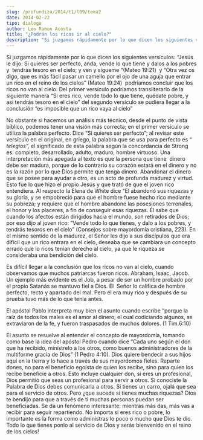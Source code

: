 ```yaml
---
slug: /profundiza/2014/t1/l09/tema2
date: 2014-02-22
tipo: dialoga
author: Leo Ramon Acosta
title: "¿Podrán los ricos ir al cielo?"
description: "Si juzgamos rápidamente por lo que dicen los siguientes versículos: “Jesús le  dijo: Si quieres ser perfecto, anda, vende lo que tiene y dalos a los pobres y  tendrás tesoro en el cielo; y ven y sígueme “(Mateo 19:21) y “Otra vez os digo,  que es más fácil pasar un camello por..."
---
```


Si juzgamos rápidamente por lo que dicen los siguientes versículos: “Jesús le dijo: Si quieres ser perfecto, anda, vende lo que tiene y dalos a los pobres y  tendrás tesoro en el cielo; y ven y sígueme “(Mateo 19:21)  y “Otra vez os digo, que es más fácil pasar un camello por el ojo de una aguja que entrar un rico en el reino de los cielos” (Mateo 19:24)  podríamos concluir que los ricos no van al cielo. Del primer versículo podríamos transliterarlo de la siguiente manera “Si eres rico, vende todo lo que tiene, quédate pobre, y así tendrás tesoro en el cielo” del segundo versículo se pudiera llegar a la conclusión “es imposible que un rico vaya al cielo”

No obstante si hacemos un análisis más técnico, desde el punto de vista bíblico, podemos tener una visión más correcta; en el primer versículo se utiliza la palabra perfecto. Dice “Si quieres ser perfecto”; al revisar este versículo en el original, en griego, la palabra que se usa para perfecto es “ _telegios”,_ el significado de esta palabra según la concordancia de Strong es: completo, desarrollado, adulto, maduro, hombre virtuoso. Una interpretación más apegada al texto es que la persona que tiene  dinero debe ser madura, porque de lo contrario su corazón estará en el dinero y no es la razón por lo que Dios permite que tenga dinero. Abandonar el dinero que se posee para ayudar a otro, es un acto de profunda madurez y virtud. Esto fue lo que hizo el propio Jesús y que trató de que el joven rico entendiera. Al respecto la Elena de White dice “El abandonó sus riquezas y su gloria, y se empobreció para que el hombre fuese hecho rico mediante su pobreza; y requiere que el hombre abandone las posesiones terrenales, el honor y los placeres, a fin de conseguir esas riquezas. Él sabe que cuando los afectos están dirigidos hacia el mundo, son retirados de Dios; por eso dijo al joven rico: “Vende todo lo que tienes, y dalo a los pobres, y tendrás tesoros en el cielo” (Consejos sobre mayordomía cristiana, 223). En el mismo sentido de la madurez, el Señor les dijo a sus discípulos que era difícil que un rico entrara en el cielo, deseaba que se cambiara un concepto errado que lo ricos tenían derecho al cielo, ya que le riqueza se consideraba una bendición del cielo.

Es difícil llegar a la conclusión que los ricos no van al cielo, cuando observamos que muchos patriarcas fueron ricos. Abraham, Isaac, Jacob. Un ejemplo más evidente es el Job, a pesar de ser un hombre probado por el propio Satanás se mantuvo fiel a Dios. El  Señor lo califica de hombre perfecto, recto y apartado del mal. Pero él era muy rico y después de su prueba tuvo más de lo que tenía antes.

El apóstol Pablo interpreta muy bien el asunto cuando escribe “porque la raíz de todos los males es el amor al dinero, el cual codiciando algunos, se extraviaron de la fe, y fueron traspasados de muchos dolores. (1 Tim.6:10)

El asunto se resuelve al entender el concepto de mayordomía, tomando como base la idea del apóstol Pedro cuando dice “Cada uno según el don que ha recibido, minístrelo a los otros, como buenos administradores de la multiforme gracia de Dios” (1 Pedro 4:10). Dios quiere bendecir a sus hijos aquí en la tierra y lo hace a través de sus mayordomos fieles. Reparte dones, no para el beneficio egoísta de quien los recibe, sino para quien los recibe beneficie a otros. Esto incluye cualquier don, si eres un profesional, Dios permitió que seas un profesional para servir a otros. Si conociste la Palabra de Dios debes comunicarla a otros. Si tienes un carro, ojalá que sea para el servicio de otros. Pero ¿que sucede si tienes muchas riquezas? Dios te bendijo para que a través de ti muchas personas puedan ser beneficiadas. Se da un fenómeno interesante: mientras más das, más vas a recibir para seguir repartiendo. No importa si eres rico o pobre, lo importante es la forma como administras lo poco o mucho que Dios te dio. Todo lo que tienes ponlo al servicio de Dios y serás bienvenido en el reino de los cielos!
